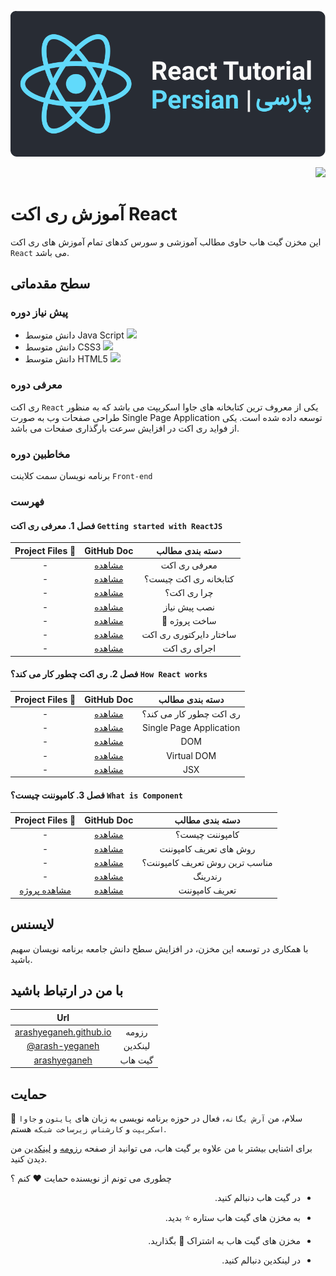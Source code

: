 <p align="center">
    <img alt="آرش-یگانه-آموزش_پانداس-pandas" src="img/header.svg">
</p>
<p align="right">
    <img src="https://img.shields.io/badge/-React-282C34?logo=react&logoColor=61DAFB">
</p>



# آموزش ری اکت React

این مخزن گیت هاب حاوی مطالب آموزشی و سورس کدهای تمام آموزش های ری اکت `React` می باشد.

## سطح مقدماتی

### پیش نیاز دوره

* دانش متوسط Java Script ![](https://img.shields.io/badge/-JS-282C34?logo=javascript&logoColor=EFD81D)
* دانش متوسط CSS3 ![](https://img.shields.io/badge/-CSS3-282C34?logo=css3&logoColor=6eb1d3)
* دانش متوسط HTML5 ![](https://img.shields.io/badge/-HTML5-282C34?logo=html5&logoColor=f47846)

### معرفی دوره

ری اکت `React` یکی از معروف ترین کتابخانه های جاوا اسکریپت می باشد که به منظور طراحی صفحات وب به صورت Single Page Application توسعه داده شده است. یکی از فواید ری اکت در افزایش سرعت بارگذاری صفحات می باشد.

### مخاطبین دوره

برنامه نویسان سمت کلاینت `Front-end`

### فهرست

#### فصل 1. معرفی ری اکت `Getting started with ReactJS`

| Project Files 📁 |                          GitHub Doc                          |     دسته بندی مطالب     |
| :-------------: | :----------------------------------------------------------: | :---------------------: |
|        -        | [مشاهده](/react_basic/Chapter1.Getting_started_with_ReactJS) |      معرفی ری اکت       |
|        -        | [مشاهده](/react_basic/Chapter1.Getting_started_with_ReactJS#کتابخانه-react-چیست) |  کتابخانه ری اکت چیست؟  |
|        -        | [مشاهده](/react_basic/Chapter1.Getting_started_with_ReactJS#چرا-react) |       چرا ری اکت؟       |
|        -        | [مشاهده](/react_basic/Chapter1.Getting_started_with_ReactJS#نصب-پیش-نیاز) |      نصب پیش نیاز       |
|        -        | [مشاهده](/react_basic/Chapter1.Getting_started_with_ReactJS#ساخت-پروژه-) |      🧪 ساخت پروژه       |
|        -        | [مشاهده](/react_basic/Chapter1.Getting_started_with_ReactJS#ساختار-دایرکتوری-react) | ساختار دایرکتوری ری اکت |
|        -        | [مشاهده](/react_basic/Chapter1.Getting_started_with_ReactJS#اجرای-react) |      اجرای ری اکت       |

#### فصل 2. ری اکت چطور کار می کند؟ `How React works`

| Project Files 📁 |                          GitHub Doc                          |     دسته بندی مطالب     |
| :-------------: | :----------------------------------------------------------: | :---------------------: |
|        -        |       [مشاهده](/react_basic/Chapter2.How_React_Works)        | ری اکت چطور کار می کند؟ |
|        -        | [مشاهده](/react_basic/Chapter2.How_React_Works#تکنیک-single-page-application) | Single Page Application |
|        -        |     [مشاهده](/react_basic/Chapter2.How_React_Works#dom)      |           DOM           |
|        -        | [مشاهده](/react_basic/Chapter2.How_React_Works#virtual-dom)  |       Virtual DOM       |
|        -        |     [مشاهده](/react_basic/Chapter2.How_React_Works#jsx)      |           JSX           |

#### فصل 3. کامپوننت چیست؟ `What is Component`

|                     Project Files 📁                     |                          GitHub Doc                          |        دسته بندی مطالب         |
| :-----------------------------------------------------: | :----------------------------------------------------------: | :----------------------------: |
|                            -                            |          [مشاهده](/react_basic/Chapter3.Component)           |         کامپوننت چیست؟         |
|                            -                            | [مشاهده](/react_basic/Chapter3.Component#روش-های-تعریف-component) |     روش های تعریف کامپوننت     |
|                            -                            | [مشاهده](/react_basic/Chapter3.Component#مناسب-ترین-روش-تعریف-کامپوننت) | مناسب ترین روش تعریف کامپوننت؟ |
|                            -                            |      [مشاهده](/react_basic/Chapter3.Component#رندرینگ)       |            رندرینگ             |
| [مشاهده پروژه](/react_basic/Chapter3.Component/project) |  [مشاهده](/react_basic/Chapter3.Component#تعریف-component)   |         تعریف کامپوننت         |

## لایسنس

با همکاری در توسعه این مخزن، در افزایش سطح دانش جامعه برنامه نویسان سهیم باشید.

## با من در ارتباط باشید

|                             Url                              |         |
| :----------------------------------------------------------: | :-----: |
|  [arashyeganeh.github.io](https://arashyeganeh.github.io/)   |  رزومه  |
| [@arash-yeganeh](https://www.linkedin.com/in/arash-yeganeh/) | لینکدین |
|       [arashyeganeh](https://github.com/arashyeganeh)        | گیت هاب |

## حمایت

👋 سلام، من `آرش یگانه`، فعال در حوزه برنامه نویسی به زبان های `پایتون` و `جاوا اسکریپت` و `کارشناس زیرساخت شبکه` هستم.

برای اشنایی بیشتر با من علاوه بر گیت هاب، می توانید از صفحه [رزومه](https://arashyeganeh.github.io/) و [لینکدین](https://www.linkedin.com/in/arash-yeganeh/) من دیدن کنید.



چطوری می تونم از نویسنده حمایت ❤️ کنم ؟

<ul dir="rtl">
	<li>
		<p>
			در گیت هاب دنبالم کنید. 
		</p>
	</li>
	<li>
		<p>
			به مخزن های گیت هاب ستاره ⭐ بدید.
		</p>
	</li>
	<li>
		<p>
			مخزن های گیت هاب به اشتراک 👀 بگذارید.
		</p>
	</li>
	<li>
		<p>
			در لینکدین دنبالم کنید.
		</p>
	</li>
</ul>
